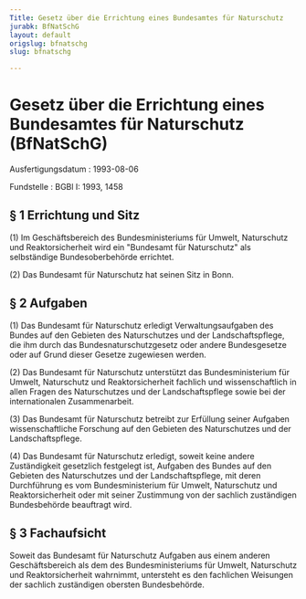 ```yaml
---
Title: Gesetz über die Errichtung eines Bundesamtes für Naturschutz
jurabk: BfNatSchG
layout: default
origslug: bfnatschg
slug: bfnatschg

---
```


# Gesetz über die Errichtung eines Bundesamtes für Naturschutz (BfNatSchG)

Ausfertigungsdatum
:   1993-08-06

Fundstelle
:   BGBl I: 1993, 1458



## § 1 Errichtung und Sitz

(1) Im Geschäftsbereich des Bundesministeriums für Umwelt, Naturschutz
und Reaktorsicherheit wird ein "Bundesamt für Naturschutz" als
selbständige Bundesoberbehörde errichtet.

(2) Das Bundesamt für Naturschutz hat seinen Sitz in Bonn.


## § 2 Aufgaben

(1) Das Bundesamt für Naturschutz erledigt Verwaltungsaufgaben des
Bundes auf den Gebieten des Naturschutzes und der Landschaftspflege,
die ihm durch das Bundesnaturschutzgesetz oder andere Bundesgesetze
oder auf Grund dieser Gesetze zugewiesen werden.

(2) Das Bundesamt für Naturschutz unterstützt das Bundesministerium
für Umwelt, Naturschutz und Reaktorsicherheit fachlich und
wissenschaftlich in allen Fragen des Naturschutzes und der
Landschaftspflege sowie bei der internationalen Zusammenarbeit.

(3) Das Bundesamt für Naturschutz betreibt zur Erfüllung seiner
Aufgaben wissenschaftliche Forschung auf den Gebieten des
Naturschutzes und der Landschaftspflege.

(4) Das Bundesamt für Naturschutz erledigt, soweit keine andere
Zuständigkeit gesetzlich festgelegt ist, Aufgaben des Bundes auf den
Gebieten des Naturschutzes und der Landschaftspflege, mit deren
Durchführung es vom Bundesministerium für Umwelt, Naturschutz und
Reaktorsicherheit oder mit seiner Zustimmung von der sachlich
zuständigen Bundesbehörde beauftragt wird.


## § 3 Fachaufsicht

Soweit das Bundesamt für Naturschutz Aufgaben aus einem anderen
Geschäftsbereich als dem des Bundesministeriums für Umwelt,
Naturschutz und Reaktorsicherheit wahrnimmt, untersteht es den
fachlichen Weisungen der sachlich zuständigen obersten Bundesbehörde.

